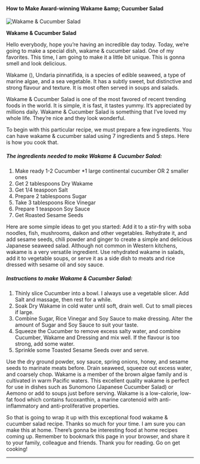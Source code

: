             

#### How to Make Award-winning Wakame &amp;amp; Cucumber Salad

![Wakame &amp; Cucumber Salad](https://img-global.cpcdn.com/recipes/82b48e8d9d18adf3/751x532cq70/wakame-cucumber-salad-recipe-main-photo.jpg)

**Wakame &amp; Cucumber Salad**

Hello everybody, hope you’re having an incredible day today. Today, we’re going to make a special dish, wakame & cucumber salad. One of my favorites. This time, I am going to make it a little bit unique. This is gonna smell and look delicious.

Wakame (), Undaria pinnatifida, is a species of edible seaweed, a type of marine algae, and a sea vegetable. It has a subtly sweet, but distinctive and strong flavour and texture. It is most often served in soups and salads.

Wakame & Cucumber Salad is one of the most favored of recent trending foods in the world. It is simple, it is fast, it tastes yummy. It’s appreciated by millions daily. Wakame & Cucumber Salad is something that I’ve loved my whole life. They’re nice and they look wonderful.

To begin with this particular recipe, we must prepare a few ingredients. You can have wakame & cucumber salad using 7 ingredients and 5 steps. Here is how you cook that.

##### The ingredients needed to make Wakame & Cucumber Salad:

1.  Make ready 1-2 Cucumber \*1 large continental cucumber OR 2 smaller ones
2.  Get 2 tablespoons Dry Wakame
3.  Get 1/4 teaspoon Salt
4.  Prepare 2 tablespoons Sugar
5.  Take 3 tablespoons Rice Vinegar
6.  Prepare 1 teaspoon Soy Sauce
7.  Get Roasted Sesame Seeds

Here are some simple ideas to get you started: Add it to a stir-fry with soba noodles, fish, mushrooms, daikon and other vegetables. Rehydrate it, and add sesame seeds, chili powder and ginger to create a simple and delicious Japanese seaweed salad. Although not common in Western kitchens, wakame is a very versatile ingredient. Use rehydrated wakame in salads, add it to vegetable soups, or serve it as a side dish to meats and rice dressed with sesame oil and soy sauce.

##### Instructions to make Wakame & Cucumber Salad:

1.  Thinly slice Cucumber into a bowl. I always use a vegetable slicer. Add Salt and massage, then rest for a while.
2.  Soak Dry Wakame in cold water until soft, drain well. Cut to small pieces if large.
3.  Combine Sugar, Rice Vinegar and Soy Sauce to make dressing. Alter the amount of Sugar and Soy Sauce to suit your taste.
4.  Squeeze the Cucumber to remove excess salty water, and combine Cucumber, Wakame and Dressing and mix well. If the flavour is too strong, add some water.
5.  Sprinkle some Toasted Sesame Seeds over and serve.

Use the dry ground powder, soy sauce, spring onions, honey, and sesame seeds to marinate meats before. Drain seaweed, squeeze out excess water, and coarsely chop. Wakame is a member of the brown algae family and is cultivated in warm Pacific waters. This excellent quality wakame is perfect for use in dishes such as Sunomono (Japanese Cucumber Salad) or Aemono or add to soups just before serving. Wakame is a low-calorie, low-fat food which contains fucoxanthin, a marine carotenoid with anti-inflammatory and anti-proliferative properties.

So that is going to wrap it up with this exceptional food wakame & cucumber salad recipe. Thanks so much for your time. I am sure you can make this at home. There’s gonna be interesting food at home recipes coming up. Remember to bookmark this page in your browser, and share it to your family, colleague and friends. Thank you for reading. Go on get cooking!

* * *